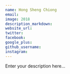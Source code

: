 ```yaml
---
name: Hong Sheng Chiong
email:
image: 2018
description_markdown:
website_url:
twitter:
facebook:
google_plus:
github_username:
instagram:
---
```


Enter your description here...
